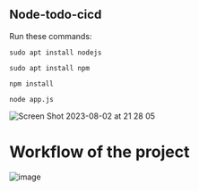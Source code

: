 ## Node-todo-cicd

Run these commands:

`sudo apt install nodejs`

`sudo apt install npm`

`npm install`

`node app.js`

![Screen Shot 2023-08-02 at 21 28 05](https://github.com/kienle1819/kienletv/assets/18485689/4bb91e7d-2370-40ec-8dee-35111ab6c9e1)


# Workflow of the project
![image](https://github.com/kienle1819/kienletv/assets/18485689/791f42e6-e389-420d-82fb-cdc9be23ead9)



